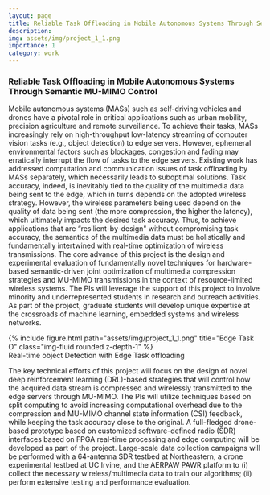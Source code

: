 ```yaml
---
layout: page
title: Reliable Task Offloading in Mobile Autonomous Systems Through Semantic MU-MIMO Control
description:
img: assets/img/project_1_1.png
importance: 1
category: work
---
```

<h3>  Reliable Task Offloading in Mobile Autonomous Systems Through Semantic MU-MIMO Control </h3>

Mobile autonomous systems (MASs) such as self-driving vehicles and drones have a pivotal role in critical applications such as urban mobility, precision agriculture and remote surveillance. To achieve their tasks, MASs increasingly rely on high-throughput low-latency streaming of computer vision tasks (e.g., object detection) to edge servers. However, ephemeral environmental factors such as blockages, congestion and fading may erratically interrupt the flow of tasks to the edge servers. Existing work has addressed computation and communication issues of task offloading by MASs separately, which necessarily leads to suboptimal solutions. Task accuracy, indeed, is inevitably tied to the quality of the multimedia data being sent to the edge, which in turns depends on the adopted wireless strategy. However, the wireless parameters being used depend on the quality of data being sent (the more compression, the higher the latency), which ultimately impacts the desired task accuracy. Thus, to achieve applications that are “resilient-by-design" without compromising task accuracy, the semantics of the multimedia data must be holistically and fundamentally intertwined with real-time optimization of wireless transmissions. The core advance of this project is the design and experimental evaluation of fundamentally novel techniques for hardware-based semantic-driven joint optimization of multimedia compression strategies and MU-MIMO transmissions in the context of resource-limited wireless systems. The PIs will leverage the support of this project to involve minority and underrepresented students in research and outreach activities. As part of the project, graduate students will develop unique expertise at the crossroads of machine learning, embedded systems and wireless networks.

<div class="row">
    <div class="col-sm mt-3 mt-md-0">
        {% include figure.html path="assets/img/project_1_1.png" title="Edge Task O" class="img-fluid rounded z-depth-1" %}
    </div>
</div>
<div class="caption">
    Real-time object Detection with Edge Task offloading
</div>

The key technical efforts of this project will focus on the design of novel deep reinforcement learning (DRL)-based strategies that will control how the acquired data stream is compressed and wirelessly transmitted to the edge servers through MU-MIMO. The PIs will utilize techniques based on split computing to avoid increasing computational overhead due to the compression and MU-MIMO channel state information (CSI) feedback, while keeping the task accuracy close to the original. A full-fledged drone-based prototype based on customized software-defined radio (SDR) interfaces based on FPGA real-time processing and edge computing will be developed as part of the project. Large-scale data collection campaigns will be performed with a 64-antenna SDR testbed at Northeastern, a drone experimental testbed at UC Irvine, and the AERPAW PAWR platform to (i) collect the necessary wireless/multimedia data to train our algorithms; (ii) perform extensive testing and performance evaluation.

